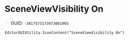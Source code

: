 # SceneViewVisibility On
![](/img/SceneViewVisibility%20On.png)
GUID: `-3817573173973801965`
```
EditorGUIUtility.IconContent("SceneViewVisibility On")
```
